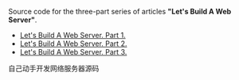 Source code for the three-part series of articles **"Let's Build A Web Server"**.

+ [Let's Build A Web Server. Part 1.](http://ruslanspivak.com/lsbaws-part1/)
+ [Let's Build A Web Server. Part 2.](http://ruslanspivak.com/lsbaws-part2/)
+ [Let's Build A Web Server. Part 3.](http://ruslanspivak.com/lsbaws-part3/)

自己动手开发网络服务器源码
